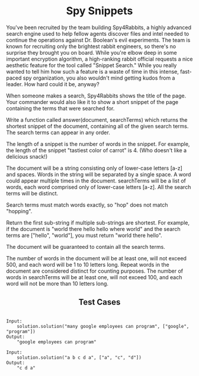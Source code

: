 <h1 align= "center"><b>Spy Snippets</b></h1>

You've been recruited by the team building Spy4Rabbits, a highly advanced search engine used to help fellow agents discover files and intel needed to continue the operations against Dr. Boolean's evil experiments. The team is known for recruiting only the brightest rabbit engineers, so there's no surprise they brought you on board. While you're elbow deep in some important encryption algorithm, a high-ranking rabbit official requests a nice aesthetic feature for the tool called "Snippet Search." While you really wanted to tell him how such a feature is a waste of time in this intense, fast-paced spy organization, you also wouldn't mind getting kudos from a leader. How hard could it be, anyway?

When someone makes a search, Spy4Rabbits shows the title of the page. Your commander would also like it to show a short snippet of the page containing the terms that were searched for.

Write a function called answer(document, searchTerms) which returns the shortest snippet of the document, containing all of the given search terms. The search terms can appear in any order.

The length of a snippet is the number of words in the snippet. For example, the length of the snippet "tastiest color of carrot" is 4. (Who doesn't like a delicious snack!)

The document will be a string consisting only of lower-case letters [a-z] and spaces. Words in the string will be separated by a single space. A word could appear multiple times in the document.
searchTerms will be a list of words, each word comprised only of lower-case letters [a-z]. All the search terms will be distinct.

Search terms must match words exactly, so "hop" does not match "hopping".

Return the first sub-string if multiple sub-strings are shortest. For example, if the document is "world there hello hello where world" and the search terms are ["hello", "world"], you must return "world there hello".

The document will be guaranteed to contain all the search terms.

The number of words in the document will be at least one, will not exceed 500, and each word will be 1 to 10 letters long. Repeat words in the document are considered distinct for counting purposes.
The number of words in searchTerms will be at least one, will not exceed 100, and each word will not be more than 10 letters long.

<h2 align= "center"><b>Test Cases</b></h2>

```

Input:
    solution.solution("many google employees can program", ["google", "program"])
Output:
    "google employees can program"

Input:
    solution.solution("a b c d a", ["a", "c", "d"])
Output:
    "c d a"

```

